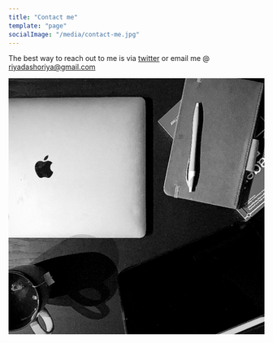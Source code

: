 ```yaml
---
title: "Contact me"
template: "page"
socialImage: "/media/contact-me.jpg"
---
```


The best way to reach out to me is via [twitter](http://twitter.com/reeyahsdasoriya) or email me @ riyadashoriya@gmail.com

![Riya's work table](/media/contact-me.jpg)
